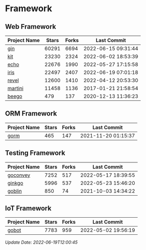 # Framework

## Web Framework
| Project Name | Stars | Forks | Last Commit |
| ------------ | ----- | ----- | ----------- |
| [gin](https://github.com/gin-gonic/gin) | 60291 | 6694 | 2022-06-15 09:31:44 |
| [kit](https://github.com/go-kit/kit) | 23230 | 2324 | 2022-06-02 18:53:39 |
| [echo](https://github.com/labstack/echo) | 22676 | 1990 | 2022-05-27 17:15:58 |
| [iris](https://github.com/kataras/iris) | 22497 | 2407 | 2022-06-19 07:01:18 |
| [revel](https://github.com/revel/revel) | 12600 | 1410 | 2022-04-12 20:53:30 |
| [martini](https://github.com/go-martini/martini) | 11458 | 1136 | 2017-01-21 21:58:54 |
| [beego](https://github.com/astaxie/beego) | 479 | 137 | 2020-12-13 11:36:23 |

## ORM Framework
| Project Name | Stars | Forks | Last Commit |
| ------------ | ----- | ----- | ----------- |
| [gorm](https://github.com/jinzhu/gorm) | 465 | 147 | 2021-11-20 01:15:37 |

## Testing Framework
| Project Name | Stars | Forks | Last Commit |
| ------------ | ----- | ----- | ----------- |
| [goconvey](https://github.com/smartystreets/goconvey) | 7252 | 517 | 2022-05-17 18:39:55 |
| [ginkgo](https://github.com/onsi/ginkgo) | 5996 | 537 | 2022-05-23 15:46:20 |
| [goblin](https://github.com/franela/goblin) | 850 | 74 | 2021-10-03 14:34:22 |

## IoT Framework
| Project Name | Stars | Forks | Last Commit |
| ------------ | ----- | ----- | ----------- |
| [gobot](https://github.com/hybridgroup/gobot) | 7783 | 959 | 2022-05-02 19:56:19 |

*Update Date: 2022-06-19T12:00:45*
